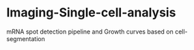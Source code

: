 # Imaging-Single-cell-analysis
mRNA spot detection pipeline and Growth curves based on cell-segmentation 

